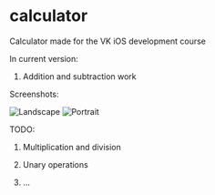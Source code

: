 # calculator
Calculator made for the VK iOS development course

In current version:

1. Addition and subtraction work

Screenshots:

![Landscape](/../screenshots/screenshot_landscape.png?raw=true "Landscape")
![Portrait](/../screenshots/screenshot_portrait.png?raw=true "Optional Title")


TODO:

1. Multiplication and division

2. Unary operations

3. ...

